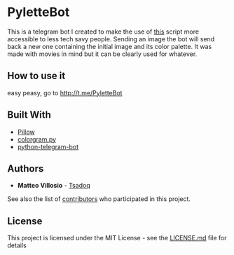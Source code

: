 # PyletteBot

This is a telegram bot I created to make the use of [this]() script more accessible to less tech savy people. Sending an image the bot will send back a new one containing the initial image and its color palette. It was made with movies in mind but it can be clearly used for whatever.

## How to use it

easy peasy, go to http://t.me/PyletteBot

## Built With

* [Pillow](https://github.com/python-pillow/Pillow)
* [colorgram.py](https://github.com/obskyr/colorgram.py)
* [python-telegram-bot](https://github.com/python-telegram-bot/python-telegram-bot)


## Authors

* **Matteo Villosio** - [Tsadoq](https://github.com/Tsadoq)

See also the list of [contributors](https://github.com/your/project/contributors) who participated in this project.

## License

This project is licensed under the MIT License - see the [LICENSE.md](LICENSE.md) file for details


